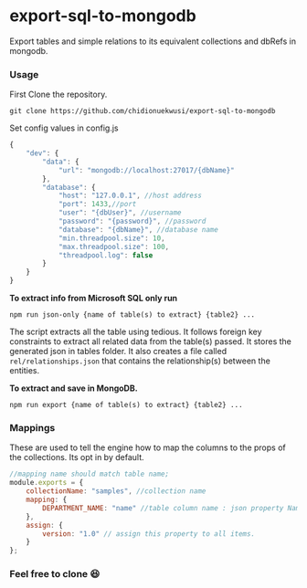 # export-sql-to-mongodb
Export tables and simple relations to its equivalent collections and dbRefs in mongodb.

### Usage
First Clone the repository.

`git clone https://github.com/chidionuekwusi/export-sql-to-mongodb`

Set config values in config.js  

``` Javascript
{
	"dev": {
		"data": {
			"url": "mongodb://localhost:27017/{dbName}"
		},
		"database": {
			"host": "127.0.0.1", //host address
			"port": 1433,//port
			"user": "{dbUser}", //username
			"password": "{password}", //password
			"database": "{dbName}", //database name
			"min.threadpool.size": 10, 
			"max.threadpool.size": 100,
			"threadpool.log": false
		}
	}
}
```

**To extract info from Microsoft SQL only run**  

`npm run json-only {name of table(s) to extract} {table2} ...` 

The script extracts all the table using tedious. It follows foreign key constraints to extract all related data from the table(s) passed.
It stores the generated json in tables folder. It also creates a file called `rel/relationships.json` that contains the relationship(s) between the
entities.

**To extract and save in MongoDB.**  

`npm run export {name of table(s) to extract} {table2} ...`  

### Mappings

These are used to tell the engine how to map the columns to the props of the collections. Its opt in by default.
```Javascript
//mapping name should match table name;
module.exports = {
	collectionName: "samples", //collection name
	mapping: {
		DEPARTMENT_NAME: "name" //table column name : json property Name
	},
	assign: {
		version: "1.0" // assign this property to all items.
	}
};

```
 
### Feel free to clone 😆
